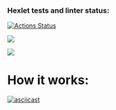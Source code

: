 ### Hexlet tests and linter status:
[![Actions Status](https://github.com/svetaminsk/frontend-project-lvl2/workflows/hexlet-check/badge.svg)](https://github.com/svetaminsk/frontend-project-lvl2/actions)

<a href="https://codeclimate.com/github/svetaminsk/frontend-project-lvl2/maintainability"><img src="https://api.codeclimate.com/v1/badges/f4f5c64870f1e5b4cf4b/maintainability" /></a>

<a href="https://codeclimate.com/github/svetaminsk/frontend-project-lvl2/test_coverage"><img src="https://api.codeclimate.com/v1/badges/f4f5c64870f1e5b4cf4b/test_coverage" /></a>

# How it works:
[![asciicast](https://asciinema.org/a/w3cfyp2TUCC0wy219EXUrZPQB.svg)](https://asciinema.org/a/w3cfyp2TUCC0wy219EXUrZPQB)


